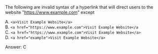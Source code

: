 The following are invalid syntax of a hyperlink that will direct users to the website "https://www.example.com" except

A. `<a>Visit Example Website</a>`  
B. `<a href="https://www.example.com">Visit Example Website</a`  
C. `<a href="https://www.example.com">Visit Example Website</a>`  
D. `<a href="example">Visit Example Website</a>`

Answer: C